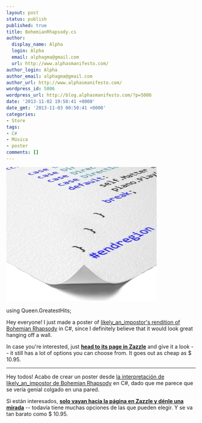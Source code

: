 ```yaml
---
layout: post
status: publish
published: true
title: BohemianRhapsody.cs
author:
  display_name: Alpha
  login: Alpha
  email: alphagma@gmail.com
  url: http://www.alphasmanifesto.com/
author_login: Alpha
author_email: alphagma@gmail.com
author_url: http://www.alphasmanifesto.com/
wordpress_id: 5006
wordpress_url: http://blog.alphasmanifesto.com/?p=5006
date: '2013-11-02 19:50:41 +0000'
date_gmt: '2013-11-03 00:50:41 +0000'
categories:
- Store
tags:
- C#
- Música
- poster
comments: []
---
```


![](/assets/posterBohemianRhapsodyCS.png)

using Queen.GreatestHits;

Hey everyone! I just made a poster of <a href="http://www.reddit.com/r/AskReddit/comments/1poo0n/programmers_of_reddit_how_would_you_sum_up_a/cd4j9iq">likely_an_impostor's rendition of Bohemian Rhapsody</a> in C#, since I definitely believe that it would look great hanging off a wall.

In case you're interested, just **<a href="http://www.zazzle.com/bohemianrhapsody_cs_posters-228346427007677040">head to its page in Zazzle</a>** and give it a look -- it still has a lot of options you can choose from. It goes out as cheap as $ 10.95.

---

Hey todos! Acabo de crear un poster desde <a href="http://www.reddit.com/r/AskReddit/comments/1poo0n/programmers_of_reddit_how_would_you_sum_up_a/cd4j9iq">la interpretación de likely_an_impostor de Bohemian Rhapsody</a> en C#, dado que me parece que se vería genial colgado en una pared.

Si están interesados, **<a href="http://www.zazzle.com/bohemianrhapsody_cs_posters-228346427007677040">solo vayan hacia la página en Zazzle y dénle una mirada</a>** -- todavía tiene muchas opciones de las que pueden elegir. Y se va tan barato como $ 10.95.
